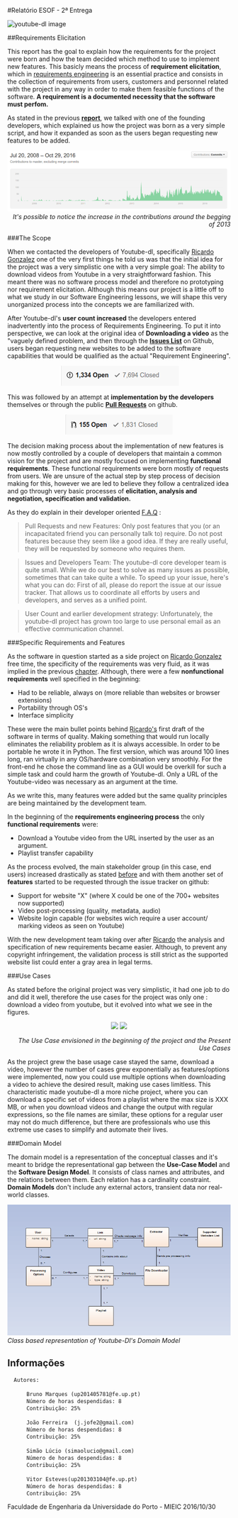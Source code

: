 #Relatório ESOF - 2ª Entrega

![youtube-dl image](https://github.com/atomicscale/youtube-dl/blob/master/ESOF-Docs/images1/youtube-dl.jpg)


##Requirements Elicitation

This report has the goal to explain how the requirements for the project were born and how the team decided which method to use to implement new features. This basicly means the process of **requirement elicitation**, which in [requirements engineering](https://www.interaction-design.org/literature/book/the-encyclopedia-of-human-computer-interaction-2nd-ed/requirements-engineering) is an essential practice and consists in the collection of requirements from users, customers and personnel related with the project in any way in order to make them feasible functions of the software.
**A requirement is a documented necessity that the software must perfom.**

As stated in the previous **[report](https://github.com/atomicscale/youtube-dl/edit/master/ESOF-Docs/ENTREGA2.md)**, we talked with one of the founding developers, which explained us how the project was born as a very simple script, and how it expanded as soon as the users began requesting new features to be added.

<p align="right">
    <img src="https://github.com/atomicscale/youtube-dl/blob/master/ESOF-Docs/images2/contributions.png" />
    <em>It's possible to notice the increase in the contributions around the begging of 2013</em>
</p>

###The Scope

When we contacted the developers of Youtube-dl, specifically [Ricardo Gonzalez](https://github.com/rg3) one of the very first things he told us was that the initial idea for the project was a very simplistic one with a very simple goal: The ability to download videos from Youtube in a very straightforward fashion. This meant there was no software process model and therefore no prototyping nor requirement elicitation. Although this means our project is a little off to what we study in our Software Engineering lessons, we will shape this very unorganized process into the concepts we are familiarized with.

After Youtube-dl's **user count increased** the developers entered inadvertently into the process of Requirements Engineering. To put it into perspective, we can look at the original idea of **Downloading a video** as the "vaguely defined problem, and then through the **[Issues List](https://github.com/rg3/youtube-dl/issues)** on Github, users began requesting new websites to be added to the software capabilities that would be qualified as the actual "Requirement Engineering".

<p align="center">
	<img src="https://github.com/atomicscale/youtube-dl/blob/master/ESOF-Docs/images2/issues.png" />
</p>




This was followed by an attempt at **implementation by the developers** themselves or through the public **[Pull Requests](https://github.com/rg3/youtube-dl/pulls)** on github.

<p align="center">
	<img src="https://github.com/atomicscale/youtube-dl/blob/master/ESOF-Docs/images2/pullrequests.png" /> 
</p>

The decision making process about the implementation of new features is now mostly controlled by a couple of developers that maintain a common vision for the project and are mostly focused on implementing **functional requirements**. These functional requirements were born mostly of requests from users. We are unsure of the actual step by step process of decision making for this, however we are led to believe they follow a centralized idea and go through very basic processes of **elicitation, analysis and negotiation, specification and validation.**

As they do explain in their developer oriented [F.A.Q](https://github.com/rg3/youtube-dl#developer-instructions) :

> Pull Requests and new Features: Only post features that you (or an incapacitated friend you can personally talk to) require. Do not post features because they seem like a good idea. If they are really useful, they will be requested by someone who requires them.

> Issues and Developers Team: The youtube-dl core developer team is quite small. While we do our best to solve as many issues as possible, sometimes that can take quite a while. To speed up your issue, here's what you can do: First of all, please do report the issue at our issue tracker. That allows us to coordinate all efforts by users and developers, and serves as a unified point.

> User Count and earlier development strategy: Unfortunately, the youtube-dl project has grown too large to use personal email as an effective communication channel.


###Specific Requirements and Features

As the software in question started as a side project on [Ricardo Gonzalez](https://github.com/rg3) free time, the specificity of the requirements was very fluid, as it was implied in the previous [chapter](#the-scope).
Although, there were a few **nonfunctional requirements** well specified in the beginning:
	
- Had to be reliable, always on (more reliable than websites or browser extensions)
- Portability through OS's
- Interface simplicity

These were the main bullet points behind [Ricardo's](https://github.com/rg3) first draft of the software in terms of quality. Making something that would run locally eliminates the reliability problem as it is always accessible. In order to be portable he wrote it in Python. The first version, which was around 100 lines long, ran virtually in any OS/hardware combination very smoothly. For the front-end he chose the command line as a GUI would be overkill for such a simple task and could harm the growth of Youtube-dl. Only a URL of the Youtube-video was necessary as an argument at the time.

As we write this, many features were added but the same quality principles are being maintained by the development team.

In the beginning of the **requirements engineering process** the only **functional requirements** were:

- Download a Youtube video from the URL inserted by the user as an argument.
- Playlist transfer capability

As the process evolved, the main stakeholder group (in this case, end users) increased drastically as stated [before](#the-scope) and with them another set of **features** started to be requested through the issue tracker on github:

- Support for website "X" (where X could be one of the 700+ websites now supported)
- Video post-processing (quality, metadata, audio)
- Website login capable (for websites wich require a user account/ marking videos as seen on Youtube)

With the new development team taking over after [Ricardo](https://github.com/rg3) the analysis and specification of new requirements became easier. Although, to prevent any copyright infringement, the validation process is still strict as the supported website list could enter a gray area in legal terms.

###Use Cases

As stated before the original project was very simplistic, it had one job to do and did it well, therefore the use cases for the project was only one : download a video from youtube, but it evolved into what we see in the figures.

<p align="center">
	<img src="https://github.com/atomicscale/youtube-dl/blob/master/ESOF-Docs/images2/Use_Case_Beginning.png" /> 
	<img src="https://github.com/atomicscale/youtube-dl/blob/master/ESOF-Docs/images2/Use_Case_Present.png" />
</p>
<p align = "right">
<em> The Use Case envisioned in the beginning of the project and the Present Use Cases</em>

</p>
As the project grew the base usage case stayed the same, download a video, however the number of cases grew exponentially as features/options were implemented, now you could use multiple options when downloading a video to achieve the desired result, making use cases limitless.
This characteristic made youtube-dl a more niche project, where you can download a specific set of videos from a playlist where the max size is XXX MB, or when you download videos and change the output with regular expressions, so the file names are similar, these options for a regular user may not do much difference, but there are professionals who use this extreme use cases to simplify and automate their lives.


###Domain Model

The domain model is a representation of the conceptual classes and it's meant to bridge the representational gap between the **Use-Case Model** and the **Software Design Model**.
It consists of class names and attributes, and the relations between them. Each relation has a cardinality constraint.
**Domain Models** don't include any external actors, transient data nor real-world classes.

<p align="left">
	<img src="https://github.com/atomicscale/youtube-dl/blob/master/ESOF-Docs/images2/domainmodel.png" /><br>
	<em> Class based representation of Youtube-Dl's Domain Model</em>

</p>	
	
## Informações
    
    
      Autores:
      
          Bruno Marques (up201405781@fe.up.pt)
          Número de horas despendidas: 8
          Contribuição: 25%
          
          João Ferreira  (j.jofe2@gmail.com)
          Número de horas despendidas: 8
          Contribuição: 25%
          
          Simão Lúcio (simaolucio@gmail.com)
          Número de horas despendidas: 8
          Contribuição: 25%
          
          Vitor Esteves(up201303104@fe.up.pt)
          Número de horas despendidas: 8
          Contribuição: 25%
          
          
Faculdade de Engenharia da Universidade do Porto - MIEIC
2016/10/30

